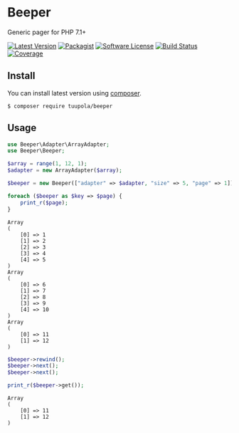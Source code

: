 # Beeper

Generic pager for PHP 7.1+

[![Latest Version](https://img.shields.io/packagist/v/tuupola/beeper.svg?style=flat-square)](https://packagist.org/packages/tuupola/beeper)
[![Packagist](https://img.shields.io/packagist/dm/tuupola/beeper.svg)](https://packagist.org/packages/tuupola/beeper)
[![Software License](https://img.shields.io/badge/license-MIT-brightgreen.svg?style=flat-square)](LICENSE)
[![Build Status](https://img.shields.io/github/workflow/status/tuupola/beeper/Tests/master?style=flat-square)](https://github.com/tuupola/beeper/actions)
[![Coverage](https://img.shields.io/codecov/c/github/tuupola/beeper.svg?style=flat-square)](https://codecov.io/github/tuupola/beeper)

## Install

You can install latest version using [composer](https://getcomposer.org/).

```
$ composer require tuupola/beeper
```

## Usage

```php
use Beeper\Adapter\ArrayAdapter;
use Beeper\Beeper;

$array = range(1, 12, 1);
$adapter = new ArrayAdapter($array);

$beeper = new Beeper(["adapter" => $adapter, "size" => 5, "page" => 1]);

foreach ($beeper as $key => $page) {
    print_r($page);
}
```

```
Array
(
    [0] => 1
    [1] => 2
    [2] => 3
    [3] => 4
    [4] => 5
)
Array
(
    [0] => 6
    [1] => 7
    [2] => 8
    [3] => 9
    [4] => 10
)
Array
(
    [0] => 11
    [1] => 12
)
```

```php
$beeper->rewind();
$beeper->next();
$beeper->next();

print_r($beeper->get());
```

```
Array
(
    [0] => 11
    [1] => 12
)
```
